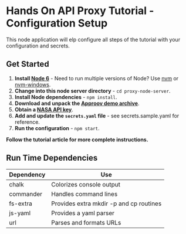 # Hands On API Proxy Tutorial - Configuration Setup

This node application will elp configure all steps of the tutorial with your
configuration and secrets.

## Get Started

1. **Install [Node 6](https://nodejs.org)** - Need to run multiple versions of Node? Use [nvm](https://github.com/creationix/nvm) or [nvm-windows](https://github.com/coreybutler/nvm-windows).
2. **Change into this node server directory** - `cd proxy-node-server`.
3. **Install Node dependencies** - `npm install`.
4. **Download and unpack the [Approov demo archive](https://www.approov.io/demo-reg.html)**.
5. **Obtain a [NASA API key](https://api.nasa.gov/)**.
6. **Add and update the `secrets.yaml` file** - see secrets.sample.yaml for reference.
7. **Run the configuration** - `npm start`.


**Follow the tutorial article for more complete instructions.**

## Run Time Dependencies

| **Dependency**              | **Use**                                                                    |
| --------------------------- | -------------------------------------------------------------------------- |
| chalk                       | Colorizes console output                                                   |
| commander                   | Handles command lines                                                      |
| fs-extra                    | Provides extra mkdir -p and cp routines                                    |
| js-yaml                     | Provides a yaml parser                                                     |
| url                         | Parses and formats URLs                                                    |
